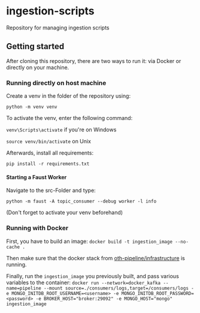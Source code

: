 # ingestion-scripts
Repository for managing ingestion scripts

## Getting started


After cloning this repository, there are two ways to run it: via Docker or directly on your machine.

### Running directly on host machine
Create a venv in the folder of the repository using:


`python -m venv venv`

To activate the venv, enter the following command:

`venv\Scripts\activate` if you're on Windows

`source venv/bin/activate` on Unix

Afterwards, install all requirements:

`pip install -r requirements.txt`


#### Starting a Faust Worker


Navigate to the src-Folder and type:

`python -m faust -A topic_consumer --debug worker -l info`

(Don't forget to activate your venv beforehand)

### Running with Docker
First, you have to build an image:
`docker build -t ingestion_image --no-cache .`


Then make sure that the docker stack from [oth-pipeline/infrastructure](https://github.com/oth-datapipeline/infrastructure) is running.

Finally, run the `ingestion_image` you previously built, and pass various variables to the container:
`docker run --network=docker_kafka --name=pipeline --mount source=./consumers/logs,target=/consumers/logs -e MONGO_INITDB_ROOT_USERNAME=<username> -e MONGO_INITDB_ROOT_PASSWORD=<password> -e BROKER_HOST="broker:29092" -e MONGO_HOST="mongo" ingestion_image`
